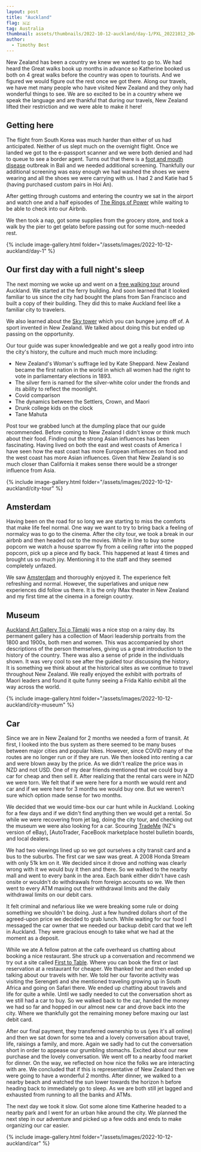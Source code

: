 ```yaml
---
layout: post
title: "Auckland"
flag: 🇳🇿
tag: Australia
thumbnail: assets/thumbnails/2022-10-12-auckland/day-1/PXL_20221012_204727.jpg
author:
  - Timothy Best
---
```


New Zealand has been a country we knew we wanted to go to. We had heard the Great walks book up months in advance so Katherine booked us both on 4 great walks before the country was open to tourists. And we figured we would figure out the rest once we got there. Along our travels, we have met many people who have visited New Zealand and they only had wonderful things to see. We are so excited to be in a country where we speak the language and are thankful that during our travels, New Zealand lifted their restriction and we were able to make it here!

## Getting here

The flight from South Korea was much harder than either of us had anticipated. Neither of us slept much on the overnight flight. Once we landed we got to the e-passport scanner and we were both denied and had to queue to see a border agent. Turns out that there is a [foot and mouth disease](https://www.mpi.govt.nz/biosecurity/plans-for-responding-to-serious-disease-outbreaks/foot-and-mouth-disease/about-foot-and-mouth-disease/) outbreak in Bali and we needed additional screening. Thankfully our additional screening was easy enough we had washed the shoes we were wearing and all the shoes we were carrying with us. I had 2 and Katie had 5 (having purchased custom pairs in Hoi An).

After getting through customs and entering the country we sat in the airport and watch one and a half episodes of [The Rings of Power](https://www.amazon.com/Lord-Rings-Power-Season/dp/B09QH98YG1) while waiting to be able to check into our Airbnb.

We then took a nap, got some supplies from the grocery store, and took a walk by the pier to get gelato before passing out for some much-needed rest.

{% include image-gallery.html folder="/assets/images/2022-10-12-auckland/day-1" %}

## Our first day with a full night's sleep

The next morning we woke up and went on a [free walking tour](https://aucklandfreewalkingtours.com/) around Auckland. We started at the ferry building. And soon learned that it looked familiar to us since the city had bought the plans from San Francisco and built a copy of their building. They did this to make Auckland feel like a familiar city to travelers.

We also learned about the [Sky tower](https://en.wikipedia.org/wiki/Sky_Tower_(Auckland)) which you can bungee jump off of. A sport invented in New Zealand. We talked about doing this but ended up passing on the opportunity.

Our tour guide was super knowledgeable and we got a really good intro into the city's history, the culture and much much more including:
- New Zealand's Woman's suffrage led by Kate Sheppard. New Zealand became the first nation in the world in which all women had the right to vote in parliamentary elections in 1893.
- The silver fern is named for the silver-white color under the fronds and its ability to reflect the moonlight.
- Covid comparison
- The dynamics between the Settlers, Crown, and Maori
- Drunk college kids on the clock
- Tane Mahuta

Post tour we grabbed lunch at the dumpling place that our guide recommended. Before coming to New Zealand I didn't know or think much about their food. Finding out the strong Asian influences has been fascinating. Having lived on both the east and west coasts of America I have seen how the east coast has more European influences on food and the west coast has more Asian influences. Given that New Zealand is so much closer than California it makes sense there would be a stronger influence from Asia.

{% include image-gallery.html folder="/assets/images/2022-10-12-auckland/city-tour" %}

## Amsterdam

Having been on the road for so long we are starting to miss the comforts that make life feel normal. One way we want to try to bring back a feeling of normalcy was to go to the cinema. After the city tour, we took a break in our airbnb and then headed out to the movies. While in line to buy some popcorn we watch a house sparrow fly from a ceiling rafter into the popped popcorn, pick up a piece and fly back. This happened at least 4 times and brought us so much joy. Mentioning it to the staff and they seemed completely unfazed.

We saw [Amsterdam](https://www.imdb.com/title/tt10304142/) and thoroughly enjoyed it. The experience felt refreshing and normal. However, the superlatives and unique new experiences did follow us there. It is the only IMax theater in New Zealand and my first time at the cinema in a foreign country.

## Museum
[Auckland Art Gallery Toi o Tāmaki](https://www.aucklandartgallery.com/) was a nice stop on a rainy day. Its permanent gallery has a collection of Maori leadership portraits from the 1800 and 1900s, both men and women. This was accompanied by short descriptions of the person themselves, giving us a great introduction to the history of the country. There was also a sense of pride in the individuals shown. It was very cool to see after the guided tour discussing the history. It is something we think about at the historical sites as we continue to travel throughout New Zealand. We really enjoyed the exhibit with portraits of Maori leaders and found it quite funny seeing a Frida Kahlo exhibit all the way across the world.

{% include image-gallery.html folder="/assets/images/2022-10-12-auckland/city-museum" %}

## Car

Since we are in New Zealand for 2 months we needed a form of transit. At first, I looked into the bus system as there seemed to be many buses between major cities and popular hikes. However, since COVID many of the routes are no longer run or if they are run. We then looked into renting a car and were blown away by the price. As we didn't realize the price was in NZD and not USD. One of my dear friends mentioned that we could buy a car for cheap and then sell it. After realizing that the rental cars were in NZD we were torn. We felt that if we were here for a month we would rent and car and if we were here for 3 months we would buy one. But we weren't sure which option made sense for two months.

We decided that we would time-box our car hunt while in Auckland. Looking for a few days and if we didn't find anything then we would get a rental. So while we were recovering from jet lag, doing the city tour, and checking out the museum we were also looking for a car. Scouring [TradeMe](https://www.trademe.co.nz) (NZ's version of eBay), [AutoTrader, FaceBook marketplace hostel bulletin boards, and local dealers. 

We had two viewings lined up so we got ourselves a city transit card and a bus to the suburbs. The first car we saw was great. A 2008 Honda Stream with only 51k km on it. We decided since it drove and nothing was clearly wrong with it we would buy it then and there. So we walked to the nearby mall and went to every bank in the area. Each bank either didn't have cash onsite or wouldn't do withdrawals from foreign accounts so we. We then went to every ATM maxing out their withdrawal limits and the daily withdrawal limits on our debit cars. 

It felt criminal and nefarious like we were breaking some rule or doing something we shouldn't be doing. Just a few hundred dollars short of the agreed-upon price we decided to grab lunch. While waiting for our food I messaged the car owner that we needed our backup debit card that we left in Auckland. They were gracious enough to take what we had at the moment as a deposit.


While we ate A fellow patron at the cafe overheard us chatting about booking a nice restaurant. She struck up a conversation and recommend we try out a site called [First to Table](https://www.firsttable.co.nz/). Where you can book the first or last reservation at a restaurant for cheaper. We thanked her and then ended up talking about our travels with her. We told her our favorite activity was visiting the Serengeti and she mentioned traveling growing up in South Africa and going on Safari there. We ended up chatting about travels and life for quite a while. Until we sadly needed to cut the conversation short as we still had a car to buy. So we walked back to the car, handed the money we had so far and hopped in our almost new car and drove back into the city. Where we thankfully got the remaining money before maxing our last debit card.

After our final payment, they transferred ownership to us (yes it's all online) and then we sat down for some tea and a lovely conversation about travel, life, raisings a family, and more. Again we sadly had to cut the conversation short in order to appease our grumbling stomachs. Excited about our new purchase and the lovely conversation. We went off to a nearby food market for dinner. On the way, we reflected on how nice the folks we are interacting with are. We concluded that if this is representative of New Zealand then we were going to have a wonderful 2 months. After dinner, we walked to a nearby beach and watched the sun lower towards the horizon h before heading back to immediately go to sleep. As we are both still jet lagged and exhausted from running to all the banks and ATMs.

The next day we took it slow. Got some alone time Katherine headed to a nearby park and I went for an urban hike around the city. We planned the next step in our adventure and picked up a few odds and ends to make organizing our car easier.

{% include image-gallery.html folder="/assets/images/2022-10-12-auckland/car" %}
